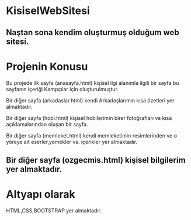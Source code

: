 # KisiselWebSitesi

Naştan sona kendim oluşturmuş olduğum web sitesi.
---
# Projenin Konusu

Bu projede ilk sayfa (anasayfa.html) kişisel ilgi alanımla ilgili bir sayfa bu sayfanın içeriği Kampçılar için oluşturulmuştur.

Bir diğer sayfa (arkadaslar.html) kendi Arkadaşlarımın kısa özetleri yer almaktadır.

Bir diğer sayfa (hobi.html) kişisel hobilerimin birer fotoğrafları ve kısa açıklamalarından oluşan bir sayfa.

Bir diğer sayfa (memleket.html) kendi memleketimin resimlerinden ve o yöreye ait eserler,yemekler vs. içerikler yer almaktadır.

Bir diğer sayfa (ozgecmis.html) kişisel bilgilerim yer almaktadır.
---
# Altyapı olarak

HTML,CSS,BOOTSTRAP yer almaktadır.
